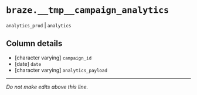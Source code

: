 # `braze.__tmp__campaign_analytics`
`analytics_prod` | `analytics`

## Column details
* [character varying] `campaign_id`
* [date]      `date`
* [character varying] `analytics_payload`

-------------------------------------------------------------------------------
*Do not make edits above this line.*
